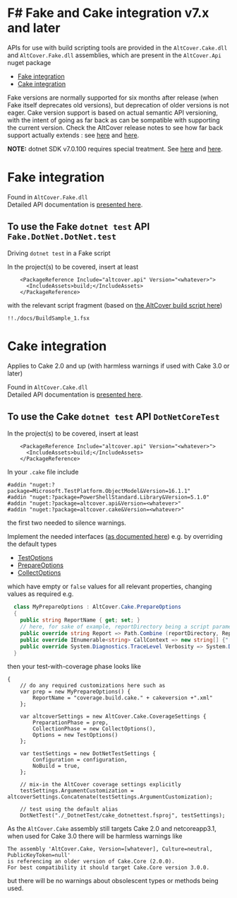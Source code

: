 # F# Fake and Cake integration v7.x and later

APIs for use with build scripting tools are provided in the `AltCover.Cake.dll` and `AltCover.Fake.dll` assemblies, which are present in the `AltCover.Api` nuget package

* [Fake integration](#fake-integration)
* [Cake integration](#cake-integration)

Fake versions are normally supported for six months after release (when Fake itself deprecates old versions), but deprecation of older versions is not eager. Cake version support is based on actual semantic API versioning, with the intent of going as far back as can be sompatible with supporting the current version.   Check the AltCover release notes to see how far back support actually extends : see [here](https://github.com/SteveGilham/altcover/blob/master/ReleaseNotes.md) and [here](https://github.com/SteveGilham/altcover/blob/master/ReleaseNotes%20-%20Previously.md).  

**NOTE:** dotnet SDK v7.0.100 requires special treatment.  See [here](https://github.com/SteveGilham/altcover/wiki/dotnet-SDK-7.0.100) and [here](https://github.com/SteveGilham/altcover/wiki/Release-8.5.841).

# Fake integration 
Found in `AltCover.Fake.dll`  
Detailed API documentation is [presented here](AltCover.Fake/Fake-fsapidoc).

## To use the Fake `dotnet test` API `Fake.DotNet.DotNet.test`
Driving `dotnet test` in a Fake script 

In the project(s) to be covered, insert at least

```
    <PackageReference Include="altcover.api" Version="<whatever>">
      <IncludeAssets>build;</IncludeAssets>
    </PackageReference>
```

with the relevant script fragment (based on [the AltCover build script here](https://github.com/SteveGilham/altcover/blob/9b12b5b27f2877fcde186c1d8c08f6335108e306/Build/targets.fsx#L3425-L3454))

```
!!./docs/BuildSample_1.fsx

```

# Cake integration 

Applies to Cake 2.0 and up (with harmless warnings if used with Cake 3.0 or later)

Found in `AltCover.Cake.dll`  
Detailed API documentation is [presented here](AltCover.Cake/AltCover.Cake-apidoc).

## To use the Cake `dotnet test` API `DotNetCoreTest`

In the project(s) to be covered, insert at least

```
    <PackageReference Include="altcover.api" Version="<whatever>">
      <IncludeAssets>build;</IncludeAssets>
    </PackageReference>
```

In your `.cake` file include

```
#addin "nuget:?package=Microsoft.TestPlatform.ObjectModel&Version=16.1.1"
#addin "nuget:?package=PowerShellStandard.Library&Version=5.1.0"
#addin "nuget:?package=altcover.api&Version=<whatever>"
#addin "nuget:?package=altcover.cake&Version=<whatever>"

```
the first two needed to silence warnings.

Implement the needed interfaces ([as documented here](AltCover.Engine/AltCover/Abstract-apidoc)) e.g. by overriding the default types

* [TestOptions](AltCover.Cake/AltCover.Cake/TestOptions-apidoc)
* [PrepareOptions](AltCover.Cake/AltCover.Cake/PrepareOptions-apidoc)
* [CollectOptions](AltCover.Cake/AltCover.Cake/CollectOptions-apidoc)

which have empty or `false` values for all relevant properties, changing values as required e.g.
```csharp
  class MyPrepareOptions : AltCover.Cake.PrepareOptions
  {
    public string ReportName { get; set; }
    // here, for sake of example, reportDirectory being a script parameter
    public override string Report => Path.Combine (reportDirectory, ReportName);
    public override IEnumerable<string> CallContext => new string[] {"[Fact]", "0"};
    public override System.Diagnostics.TraceLevel Verbosity => System.Diagnostics.TraceLevel.Verbose;
  }
```
then your test-with-coverage phase looks like
```
{
    // do any required customizations here such as
    var prep = new MyPrepareOptions() {
        ReportName = "coverage.build.cake." + cakeversion +".xml"
    };

    var altcoverSettings = new AltCover.Cake.CoverageSettings {
        PreparationPhase = prep,
        CollectionPhase = new CollectOptions(),
        Options = new TestOptions()
    };

    var testSettings = new DotNetTestSettings {
        Configuration = configuration,
        NoBuild = true,
    };

    // mix-in the AltCover coverage settings explicitly
    testSettings.ArgumentCustomization = altcoverSettings.Concatenate(testSettings.ArgumentCustomization);

    // test using the default alias
    DotNetTest("./_DotnetTest/cake_dotnettest.fsproj", testSettings);

```

As the `AltCover.Cake` assembly still targets Cake 2.0 and netcoreapp3.1, when used for Cake 3.0 there will be harmless warnings like
```
The assembly 'AltCover.Cake, Version=[whatever], Culture=neutral, PublicKeyToken=null'
is referencing an older version of Cake.Core (2.0.0).
For best compatibility it should target Cake.Core version 3.0.0.
```
but there will be no warnings about obsolescent types or methods being used.